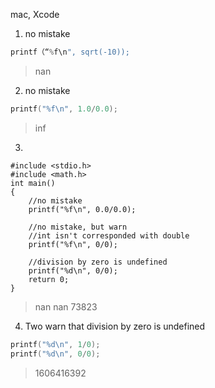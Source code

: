 mac, Xcode

1. no mistake
```C
printf（“%f\n", sqrt(-10));
```
> nan

2. no mistake
```C
printf("%f\n", 1.0/0.0);
```
> inf

3.
```
#include <stdio.h>
#include <math.h>
int main()
{   
    //no mistake
    printf("%f\n", 0.0/0.0);

    //no mistake, but warn
    //int isn't corresponded with double
    printf("%f\n", 0/0);

    //division by zero is undefined
    printf("%d\n", 0/0);
    return 0;
}
```
> nan
> nan
> 73823

4. Two warn that division by zero is undefined
```C
printf("%d\n", 1/0);
printf("%d\n", 0/0);
```

> 1606416392
